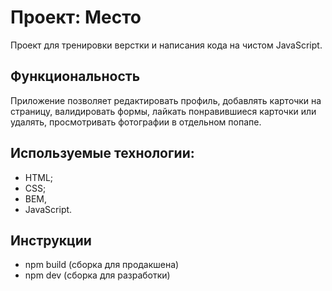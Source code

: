 # Проект: Место
Проект для тренировки верстки и написания кода на чистом JavaScript.

## Функциональность
Приложение позволяет редактировать профиль, добавлять карточки на страницу, валидировать формы,
лайкать понравившиеся карточки или удалять, просмотривать фотографии в отдельном попапе.

## Используемые технологии:
- HTML;
- CSS;
- BEM, 
- JavaScript.

## Инструкции
- npm build (сборка для продакшена)
- npm dev (сборка для разработки)
